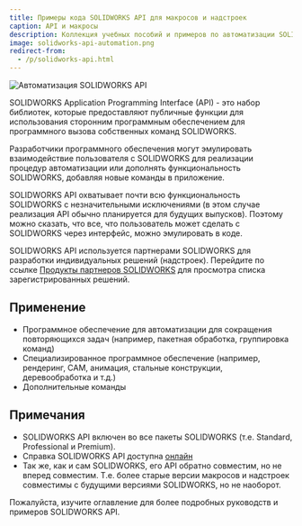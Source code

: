 ```yaml
---
title: Примеры кода SOLIDWORKS API для макросов и надстроек
caption: API и макросы
description: Коллекция учебных пособий и примеров по автоматизации SOLIDWORKS с использованием SOLIDWORKS API в VBA и VSTA макросах, надстройках и автономных приложениях
image: solidworks-api-automation.png
redirect-from:
  - /p/solidworks-api.html
---
```

![Автоматизация SOLIDWORKS API](solidworks-api-automation.png)

SOLIDWORKS Application Programming Interface (API) - это набор библиотек, которые предоставляют публичные функции для использования сторонним программным обеспечением для программного вызова собственных команд SOLIDWORKS.

Разработчики программного обеспечения могут эмулировать взаимодействие пользователя с SOLIDWORKS для реализации процедур автоматизации или дополнять функциональность SOLIDWORKS, добавляя новые команды в приложение.

SOLIDWORKS API охватывает почти всю функциональность SOLIDWORKS с незначительными исключениями (в этом случае реализация API обычно планируется для будущих выпусков). Поэтому можно сказать, что все, что пользователь может сделать с SOLIDWORKS через интерфейс, можно эмулировать в коде.

SOLIDWORKS API используется партнерами SOLIDWORKS для разработки индивидуальных решений (надстроек). Перейдите по ссылке [Продукты партнеров SOLIDWORKS](https://www.solidworks.com/engineering-software-partner-products) для просмотра списка зарегистрированных решений.

## Применение

* Программное обеспечение для автоматизации для сокращения повторяющихся задач (например, пакетная обработка, группировка команд)
* Специализированное программное обеспечение (например, рендеринг, CAM, анимация, стальные конструкции, деревообработка и т.д.)
* Дополнительные команды

## Примечания

* SOLIDWORKS API включен во все пакеты SOLIDWORKS (т.е. Standard, Professional и Premium).
* Справка SOLIDWORKS API доступна [онлайн](https://help.solidworks.com/2017/english/api/sldworksapiprogguide/welcome.htm)
* Так же, как и сам SOLIDWORKS, его API обратно совместим, но не вперед совместим. Т.е. более старые версии макросов и надстроек совместимы с будущими версиями SOLIDWORKS, но не наоборот.

Пожалуйста, изучите оглавление для более подробных руководств и примеров SOLIDWORKS API.
